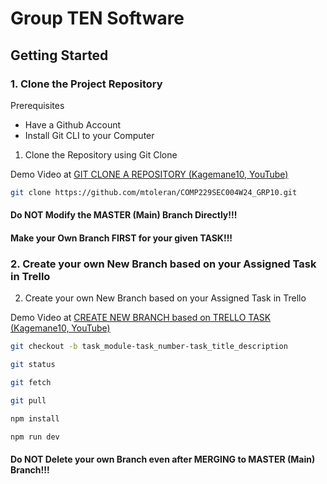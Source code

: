 # Group TEN Software

## Getting Started
### 1. Clone the Project Repository
Prerequisites
- Have a Github Account
- Install Git CLI to your Computer

1. Clone the Repository using Git Clone

Demo Video at <a href="https://www.youtube.com/watch?v=TqVYNhg7TPE">GIT CLONE A REPOSITORY (Kagemane10, YouTube)</a>

   ```sh
   git clone https://github.com/mtoleran/COMP229SEC004W24_GRP10.git
   ```
#### Do NOT Modify the MASTER (Main) Branch Directly!!!
#### Make your Own Branch FIRST for your given TASK!!!

### 2. Create your own New Branch based on your Assigned Task in Trello

2. Create your own New Branch based on your Assigned Task in Trello

Demo Video at <a href="https://www.youtube.com/watch?v=yhNloGxFsbE">CREATE NEW BRANCH based on TRELLO TASK (Kagemane10, YouTube)</a>

   ```sh
   git checkout -b task_module-task_number-task_title_description
   ```

   ```sh
   git status
   ```

   ```sh
   git fetch
   ```

   ```sh
   git pull
   ```

   ```sh
   npm install
   ```

   ```sh
   npm run dev
   ```
#### Do NOT Delete your own Branch even after MERGING to MASTER (Main) Branch!!!
